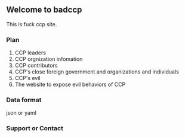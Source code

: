 ## Welcome to badccp
This is fuck ccp site.
### Plan
1. CCP leaders
2. CCP orgnization infomation
3. CCP contributors
4. CCP's close foreign government and organizations and individuals
5. CCP's evil
6. The website to expose evil behaviors of CCP

### Data format
json or yaml

### Support or Contact

